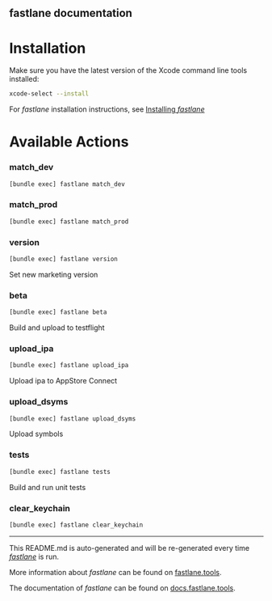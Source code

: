 fastlane documentation
----

# Installation

Make sure you have the latest version of the Xcode command line tools installed:

```sh
xcode-select --install
```

For _fastlane_ installation instructions, see [Installing _fastlane_](https://docs.fastlane.tools/#installing-fastlane)

# Available Actions

### match_dev

```sh
[bundle exec] fastlane match_dev
```



### match_prod

```sh
[bundle exec] fastlane match_prod
```



### version

```sh
[bundle exec] fastlane version
```

Set new marketing version

### beta

```sh
[bundle exec] fastlane beta
```

Build and upload to testflight

### upload_ipa

```sh
[bundle exec] fastlane upload_ipa
```

Upload ipa to AppStore Connect

### upload_dsyms

```sh
[bundle exec] fastlane upload_dsyms
```

Upload symbols

### tests

```sh
[bundle exec] fastlane tests
```

Build and run unit tests

### clear_keychain

```sh
[bundle exec] fastlane clear_keychain
```



----

This README.md is auto-generated and will be re-generated every time [_fastlane_](https://fastlane.tools) is run.

More information about _fastlane_ can be found on [fastlane.tools](https://fastlane.tools).

The documentation of _fastlane_ can be found on [docs.fastlane.tools](https://docs.fastlane.tools).
